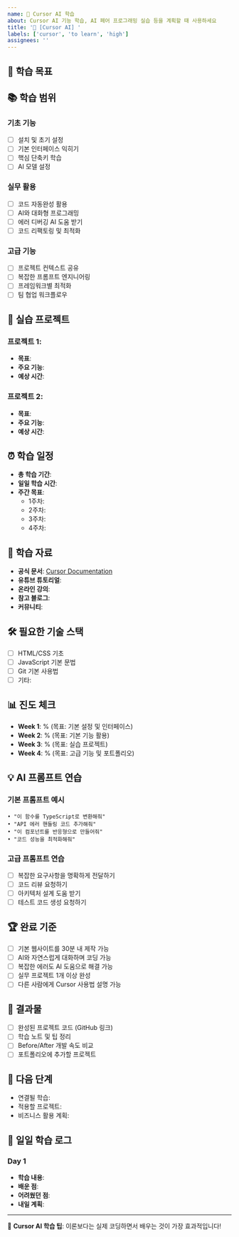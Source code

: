 ```yaml
---
name: 🤖 Cursor AI 학습
about: Cursor AI 기능 학습, AI 페어 프로그래밍 실습 등을 계획할 때 사용하세요
title: '🤖 [Cursor AI] '
labels: ['cursor', 'to learn', 'high']
assignees: ''
---
```


## 🎯 학습 목표
<!-- Cursor AI의 어떤 기능을 배우고 싶은지 구체적으로 작성 -->


## 📚 학습 범위
### 기초 기능
- [ ] 설치 및 초기 설정
- [ ] 기본 인터페이스 익히기
- [ ] 핵심 단축키 학습
- [ ] AI 모델 설정

### 실무 활용
- [ ] 코드 자동완성 활용
- [ ] AI와 대화형 프로그래밍
- [ ] 에러 디버깅 AI 도움 받기
- [ ] 코드 리팩토링 및 최적화

### 고급 기능
- [ ] 프로젝트 컨텍스트 공유
- [ ] 복잡한 프롬프트 엔지니어링
- [ ] 프레임워크별 최적화
- [ ] 팀 협업 워크플로우

## 🔧 실습 프로젝트
<!-- 학습한 내용을 적용할 실제 프로젝트 -->
### 프로젝트 1: 
- **목표**: 
- **주요 기능**: 
- **예상 시간**: 

### 프로젝트 2:
- **목표**: 
- **주요 기능**: 
- **예상 시간**: 

## ⏰ 학습 일정
- **총 학습 기간**: 
- **일일 학습 시간**: 
- **주간 목표**: 
  - 1주차: 
  - 2주차: 
  - 3주차: 
  - 4주차: 

## 📖 학습 자료
- **공식 문서**: [Cursor Documentation](https://cursor.sh/docs)
- **유튜브 튜토리얼**: 
- **온라인 강의**: 
- **참고 블로그**: 
- **커뮤니티**: 

## 🛠️ 필요한 기술 스택
<!-- 이 학습을 위해 알아야 할 기본 지식 -->
- [ ] HTML/CSS 기초
- [ ] JavaScript 기본 문법
- [ ] Git 기본 사용법
- [ ] 기타: 

## 📊 진도 체크
<!-- 매주 업데이트하여 진행상황 추적 -->
- **Week 1**: % (목표: 기본 설정 및 인터페이스)
- **Week 2**: % (목표: 기본 기능 활용)
- **Week 3**: % (목표: 실습 프로젝트)
- **Week 4**: % (목표: 고급 기능 및 포트폴리오)

## 💡 AI 프롬프트 연습
<!-- 효과적인 AI 소통 방법 학습 -->
### 기본 프롬프트 예시
```
• "이 함수를 TypeScript로 변환해줘"
• "API 에러 핸들링 코드 추가해줘"  
• "이 컴포넌트를 반응형으로 만들어줘"
• "코드 성능을 최적화해줘"
```

### 고급 프롬프트 연습
- [ ] 복잡한 요구사항을 명확하게 전달하기
- [ ] 코드 리뷰 요청하기
- [ ] 아키텍처 설계 도움 받기
- [ ] 테스트 코드 생성 요청하기

## 🏆 완료 기준
<!-- 언제 이 학습을 완료했다고 볼 것인지 -->
- [ ] 기본 웹사이트를 30분 내 제작 가능
- [ ] AI와 자연스럽게 대화하며 코딩 가능
- [ ] 복잡한 에러도 AI 도움으로 해결 가능
- [ ] 실무 프로젝트 1개 이상 완성
- [ ] 다른 사람에게 Cursor 사용법 설명 가능

## 📂 결과물
<!-- 학습 완료 후 만들어질 산출물 -->
- [ ] 완성된 프로젝트 코드 (GitHub 링크)
- [ ] 학습 노트 및 팁 정리
- [ ] Before/After 개발 속도 비교
- [ ] 포트폴리오에 추가할 프로젝트

## 🔗 다음 단계
<!-- 이 학습 완료 후 연결될 다음 학습 -->
- 연결될 학습: 
- 적용할 프로젝트: 
- 비즈니스 활용 계획: 

## 📝 일일 학습 로그
<!-- 매일 배운 점과 어려웠던 점을 기록 -->

### Day 1
- **학습 내용**: 
- **배운 점**: 
- **어려웠던 점**: 
- **내일 계획**: 

---
🚀 **Cursor AI 학습 팁**: 이론보다는 실제 코딩하면서 배우는 것이 가장 효과적입니다!